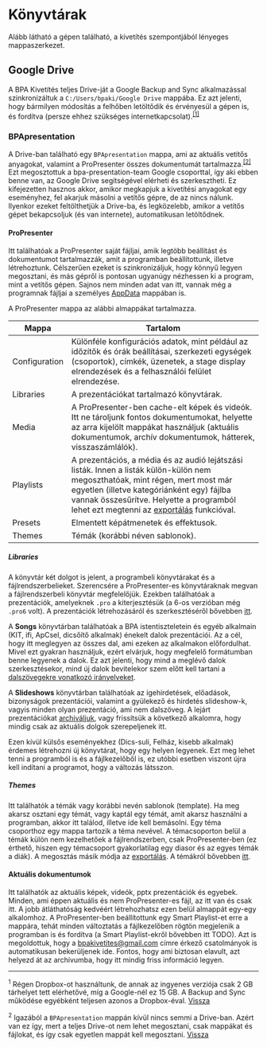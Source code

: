 # Könyvtárak

Alább látható a gépen található, a kivetítés szempontjából lényeges mappaszerkezet.

<div class="chart" id="folder_structure_container"></div>
<script>
    // ps = new PerfectScrollbar("#folder-structure-container");
    var w = 0;
    new Treant(chart_config);
    window.onload = function() {
        w = window.innerWidth;
    }
    window.onresize = function() {
        // This is not very smooth but works
        // (not suitable for people who resizes their browser window like a maniac)
        if (w != window.innerWidth) {
            new Treant(chart_config);
            w = window.innerWidth;
            // document.querySelector(".content").style.backgroundColor = "red";
            // setTimeout(function(){document.querySelector(".content").style.backgroundColor = "white";}, 200);
        }
    };
</script>

## Google Drive

A BPA Kivetítés teljes Drive-ját a Google Backup and Sync alkalmazással szinkronizáltuk a `C:/Users/bpaki/Google Drive` mappába. Ez azt jelenti, hogy bármilyen módosítás a felhőben letöltődik és érvényesül a gépen is, és fordítva (persze ehhez szükséges internetkapcsolat).<sup id="fb-dropbox">[\[1\]](#f-dropbox)</sup>

### BPApresentation

A Drive-ban található egy `BPApresentation` mappa, ami az aktuális vetítős anyagokat, valamint a ProPresenter összes dokumentumát tartalmazza.<sup id="fb-drive-folders">[\[2\]](#f-drive-folders)</sup> Ezt megosztottuk a bpa-presentation-team Google csoporttal, így aki ebben benne van, az Google Drive segítségével elérheti és szerkesztheti. Ez kifejezetten hasznos akkor, amikor megkapjuk a kivetítési anyagokat egy eseményhez, fel akarjuk másolni a vetítős gépre, de az nincs nálunk. Ilyenkor ezeket feltölthetjük a Drive-ba, és legközelebb, amikor a vetítős gépet bekapcsoljuk (és van internete), automatikusan letöltődnek.

#### ProPresenter

Itt találhatóak a ProPresenter saját fájljai, amik legtöbb beállítást és dokumentumot tartalmazzák, amit a programban beállítottunk, illetve létrehoztunk. Célszerűen ezeket is szinkronizáljuk, hogy könnyű legyen megosztani, és más gépről is pontosan ugyanúgy nézhessen ki a program, mint a vetítős gépen. Sajnos nem minden adat van itt, vannak még a programnak fájljai a személyes [AppData](#TODO) mappában is.

A ProPresenter mappa az alábbi almappákat tartalmazza.

| Mappa         | Tartalom                                                                                                                                                                                                                                                                     |
| ------------- | ---------------------------------------------------------------------------------------------------------------------------------------------------------------------------------------------------------------------------------------------------------------------------- |
| Configuration | Különféle konfigurációs adatok, mint például az időzítők és órák beállításai, szerkezeti egységek (csoportok), címkék, üzenetek, a stage display elrendezések és a felhasználói felület elrendezése.                                                                         |
| Libraries     | A prezentációkat tartalmazó könyvtárak.                                                                                                                                                                                                                                      |
| Media         | A ProPresenter-ben cache-elt képek és videók. Itt ne tároljunk fontos dokumentumokat, helyette az arra kijelölt mappákat használjuk (aktuális dokumentumok, archív dokumentumok, hátterek, visszaszámlálók).                                                                 |
| Playlists     | A prezentációs, a média és az audió lejátszási listák. Innen a listák külön-külön nem megoszthatóak, mint régen, mert most már egyetlen (illetve kategóriánként egy) fájlba vannak összesűrítve. Helyette a programból lehet ezt megtenni az [exportálás](#TODO) funkcióval. |
| Presets       | Elmentett képátmenetek és effektusok.                                                                                                                                                                                                                                        |
| Themes        | Témák (korábbi néven sablonok).                                                                                                                                                                                                                                              |

##### Libraries

A könyvtár két dolgot is jelent, a programbeli könyvtárakat és a fájlrendszerbelieket. Szerencsére a ProPresenter-es könyvtáraknak megvan a fájlrendszerbeli könyvtár megfelelőjük. Ezekben találhatóak a prezentációk, amelyeknek `.pro` a kiterjesztésük (a 6-os verzióban még `.pro6` volt). A prezentációk létrehozásáról és szerkesztéséről bővebben [itt](#TODO).

A **Songs** könyvtárban találhatóak a BPA istentiszteletein és egyéb alkalmain (KIT, ifi, ApCsel, dicsőítő alkalmak) énekelt dalok prezentációi. Az a cél, hogy itt meglegyen az összes dal, ami ezeken az alkalmakon előfordulhat. Mivel ezt gyakran használjuk, ezért elvárjuk, hogy megfelelő formátumban benne legyenek a dalok. Ez azt jelenti, hogy mind a meglévő dalok szerkesztésekor, mind új dalok bevitelekor szem előtt kell tartani a [dalszövegekre vonatkozó irányelveket](#TODO).

A **Slideshows** könyvtárban találhatóak az igehirdetések, előadások, bizonyságok prezentációi, valamint a gyülekező és hirdetés slideshow-k, vagyis minden olyan prezentáció, ami nem dalszöveg. A lejárt prezentációkat [archiváljuk](#TODO), vagy frissítsük a következő alkalomra, hogy mindig csak az aktuális dolgok szerepeljenek itt.

Ezen kívül külsős eseményekhez (Dics-suli, Felház, kisebb alkalmak) érdemes létrehozni új könyvtárat, hogy egy helyen legyenek. Ezt meg lehet tenni a programból is és a fájlkezelőből is, ez utóbbi esetben viszont újra kell indítani a programot, hogy a változás látsszon.

##### Themes

Itt találhatók a témák vagy korábbi nevén sablonok (template). Ha meg akarsz osztani egy témát, vagy kaptál egy témát, amit akarsz használni a programban, akkor itt találod, illetve ide kell bemásolni. Egy téma csoporthoz egy mappa tartozik a téma nevével. A témacsoporton belül a témák külön nem kezelhetőek a fájlrendszerben, csak ProPresenter-ben (ez érthető, hiszen egy témacsoport gyakorlatilag egy diasor és az egyes témák a diák). A megosztás másik módja az [exportálás](#TODO). A témákról bővebben [itt](#TODO).

#### Aktuális dokumentumok

Itt találhatók az aktuális képek, videók, pptx prezentációk és egyebek. Minden, ami éppen aktuális és nem ProPresenter-es fájl, az itt van és csak itt. A jobb átláthatóság kedvéért létrehozhatsz ezen belül almappát egy-egy alkalomhoz. A ProPresenter-ben beállítottunk egy Smart Playlist-et erre a mappára, tehát minden változtatás a fájlkezelőben rögtön megjelenik a programban is és fordítva (a Smart Playlist-ekről bővebben itt TODO). Azt is megoldottuk, hogy a bpakivetites@gmail.com címre érkező csatolmányok is automatikusan bekerüljenek ide. Fontos, hogy ami biztosan elavult, azt helyezd át az archívumba, hogy itt mindig friss információ legyen.

---

<sup id="f-dropbox">1</sup> Régen Dropbox-ot használtunk, de annak az ingyenes verziója csak 2 GB tárhelyet tett elérhetővé, míg a Google-nél ez 15 GB. A Backup and Sync működése egyébként teljesen azonos a Dropbox-éval. [Vissza](#fb-dropbox)

<sup id="f-drive-folders">2</sup> Igazából a `BPApresentation` mappán kívül nincs semmi a Drive-ban. Azért van ez így, mert a teljes Drive-ot nem lehet megosztani, csak mappákat és fájlokat, és így csak egyetlen mappát kell megosztani. [Vissza](#fb-drive-folders)
